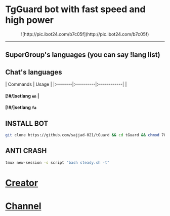 <h1 align="left">TgGuard bot with fast speed and high power</h1>



<p align="center"> ![http://pic.ibot24.com/b7c05f](http://pic.ibot24.com/b7c05f)


***

## SuperGroup's languages (you can say !lang list)
## Chat's languages

| Commands | Usage | 
|:--------|:----------|:------------|
| <h4>[!#/]setlang `en` 
| <h4>[!#/]setlang `fa`  



## INSTALL BOT

```sh
git clone https://github.com/sajjad-021/tGuard && cd tGuard && chmod 700 start.sh && ./start.sh install && ./start.sh
```

## ANTI CRASH
```sh
tmux new-session -s script "bash steady.sh -t"
```

# [Creator](https://telegram.me/sajjad_021)
# [Channel](https://telegram.me/tgMember)

